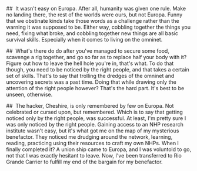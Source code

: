 ##  It wasn't easy on Europa. After all, humanity was given one rule. Make no landing there, the rest of the worlds were ours, but not Europa. Funny that we obstinate kinds take those words as a challenge rather than the warning it was supposed to be. Either way, cobbling together the things you need, fixing what broke, and cobbling together new things are all basic survival skills. Especially when it comes to living on the omninet.


##  What's there do do after you've managed to secure some food, scavenge a rig together, and go so far as to replace half your body with it? Figure out how to leave the hell hole you're in, that's what. To do that though, you need to be noticed by the right people, and that takes a certain set of skills. That's to say that trolling the dredges of the omninet and uncovering secrets was a past time. Doing that while drawing only the attention of the right people however? That's the hard part. It's best to be unseen, otherwise.


##  The hacker, Cheshire, is only remembered by few on Europa. Not celebrated or cursed upon, but remembered. Which is to say that getting noticed only by the right people, was successful. At least, I'm pretty sure I was only noticed by the right people. Gaining access to an NHP research institute wasn't easy, but it's what got me on the map of my mysterious benefactor. They noticed me drudging around the network, learning, reading, practicing using their resources to craft my own NHPs. When I finally completed it? A union ship came to Europa, and I was voluntold to go, not that I was exactly hesitant to leave. Now, I've been transferred to Rio Grande Carrier to fulfill my end of the bargain for my benefactor.